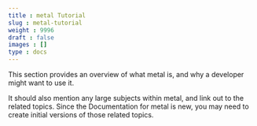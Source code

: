 ```yaml
---
title : metal Tutorial
slug : metal-tutorial
weight : 9996
draft : false
images : []
type : docs
---
```


This section provides an overview of what metal is, and why a developer might want to use it.

It should also mention any large subjects within metal, and link out to the related topics.  Since the Documentation for metal is new, you may need to create initial versions of those related topics.

